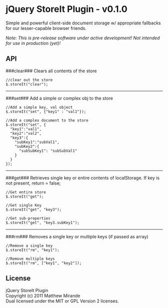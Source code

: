 jQuery StoreIt Plugin - v0.1.0
==============================
Simple and powerful client-side document storage w/ appropriate
fallbacks for our lesser-capable browser friends.

_Note: This is pre-release software under active
development! Not intended for use in production (yet)!_ 

API
---
###clear###
Clears all contents of the store

    //clear out the store
    $.storeIt("clear");
- - -


###set###
Add a simple or complex obj to the store  

    //Add a simple key, val object
    $.storeIt("set", {"key1" : "val1"});

    //Add a complex document to the store
    $.storeIt("set", {
      "key1":"val1",
      "key2":"val2",
      "key3":{
        "subKey1":"subVal1",
        "subKey2":{
          "subSubKey1": "subSubVal1"
        }
      }
    });
- - -

###get###
Retrieves single key or entire contents of localStorage. If key is not present, return = false;  

    //Get entire store
    $.storeIt("get");

    //Get single Key
    $.storeIt("get", "key3");

    //Get sub-properties
    $.storeIt("get", "key3.subKey1");
- - -

###rm###
Removes a single key or multiple keys (if passed as array)  

    //Remove a single key
    $.storeIt("rm", "key1");

    //Remove multiple keys
    $.storeIt("rm", ["key1", "key2"]);

License
-------
jQuery StoreIt Plugin  
Copyright (c) 2011 Matthew Mirande  
Dual licensed under the MIT or GPL Version 2 licenses.
